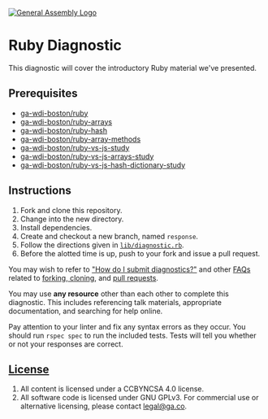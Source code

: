 [![General Assembly Logo](https://camo.githubusercontent.com/1a91b05b8f4d44b5bbfb83abac2b0996d8e26c92/687474703a2f2f692e696d6775722e636f6d2f6b6538555354712e706e67)](https://generalassemb.ly/education/web-development-immersive)

# Ruby Diagnostic

This diagnostic will cover the introductory Ruby material we've presented.

## Prerequisites

-   [ga-wdi-boston/ruby](https://github.com/ga-wdi-boston/ruby)
-   [ga-wdi-boston/ruby-arrays](https://github.com/ga-wdi-boston/ruby-arrays)
-   [ga-wdi-boston/ruby-hash](https://github.com/ga-wdi-boston/ruby-hash)
-   [ga-wdi-boston/ruby-array-methods](https://github.com/ga-wdi-boston/ruby-array-methods)
-   [ga-wdi-boston/ruby-vs-js-study](https://github.com/ga-wdi-boston/ruby-vs-js-study)
-   [ga-wdi-boston/ruby-vs-js-arrays-study](https://github.com/ga-wdi-boston/ruby-vs-js-arrays-study)
-   [ga-wdi-boston/ruby-vs-js-hash-dictionary-study](https://github.com/ga-wdi-boston/ruby-vs-js-hash-dictionary-study)

## Instructions

1.  Fork and clone this repository.
1.  Change into the new directory.
1.  Install dependencies.
1.  Create and checkout a new branch, named `response`.
1.  Follow the directions given in [`lib/diagnostic.rb`](lib/diagnostic.rb).
1.  Before the alotted time is up, push to your fork and issue a pull request.

You may wish to refer to ["How do I submit diagnostics?"](https://github.com/ga-wdi-boston/meta/wiki/Diagnostics)
and other [FAQs](https://github.com/ga-wdi-boston/meta/wiki/) related to
[forking, cloning](https://github.com/ga-wdi-boston/meta/wiki/ForkAndClone),
and [pull requests](https://github.com/ga-wdi-boston/meta/wiki/PullRequest).

You may use **any resource** other than each other to complete this diagnostic.
This includes referencing talk materials, appropriate documentation, and
searching for help online.

Pay attention to your linter and fix any syntax errors as they occur. You should
run `rspec spec` to run the included tests. Tests will tell you whether or not
your responses are correct.

## [License](LICENSE)

1.  All content is licensed under a CC­BY­NC­SA 4.0 license.
1.  All software code is licensed under GNU GPLv3. For commercial use or
    alternative licensing, please contact legal@ga.co.

